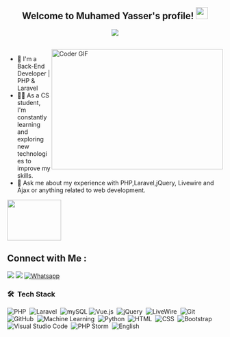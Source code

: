 <!-- <img width="250" align="right" src="https://c.tenor.com/_DOBjnGspYAAAAAM/code-coding.gif"> -->
<h2 align="center">
  Welcome to Muhamed Yasser's profile!
  <img src="https://media.giphy.com/media/hvRJCLFzcasrR4ia7z/giphy.gif" width="28">
</h2>
<p align="center">
  <a href="https://github.com/DenverCoder1/readme-typing-svg"><img src="https://readme-typing-svg.herokuapp.com/?lines=Back-End%20Developer;Always%20learning%20new%20things&font=Fira%20Code&center=true&width=440&height=45&color=f75c7e&vCenter=true&size=22"></a>
</p> 
<br/>
<img align="right" src="https://media.giphy.com/media/SWoSkN6DxTszqIKEqv/giphy.gif" alt="Coder GIF" width="400" height="280">

- 🏢 I'm a Back-End Developer | PHP & Laravel
- 👨‍💻 As a CS student, I'm constantly learning and exploring new technologies to improve my skills.
- 💬 Ask me about my experience with PHP,Laravel,jQuery, Livewire and Ajax or anything related to web development.
<!-- - English -->
<img align="center" src="https://github.com/Govindv7555/Govindv7555/blob/main/49e76e0596857673c5c80c85b84394c1.gif" width= 50% height=95px>

## Connect with Me :

<a href="https://www.linkedin.com/in/mohamed-yasser-121400234/" target="_blank"><img src="https://img.shields.io/badge/-Muhamed%20Yasser-0077B5?style=for-the-badge&logo=Linkedin&logoColor=white"/></a>
<a href="https://www.facebook.com/profile.php?id=100034947980012" target="_blank"><img src="https://img.shields.io/badge/-Muhamed%20Yasser-0077B5?style=for-the-badge&logo=facebook&logoColor=white"/></a>
[![Whatsapp](https://img.shields.io/badge/-Muhamed%20Yasser-075e54?style=for-the-badge&logo=Whatsapp&logoColor=white)](https://api.whatsapp.com/send?phone=01008812846)
### 🛠 &nbsp;Tech Stack
![PHP](https://img.shields.io/badge/-PHP-05122A?style=flat&logo=php)&nbsp;
![Laravel](https://img.shields.io/badge/-Laravel-05122A?style=flat&logo=Laravel&logoColor=563D7C)&nbsp;
![mySQL](https://img.shields.io/badge/-mySQL-05122A?style=flat&logo=mySQL)
![Vue.js](https://img.shields.io/badge/-Vue.js-05122A?style=flat&logo=Vue.js&logoColor=339933)&nbsp;
![jQuery](https://img.shields.io/badge/-jQuery-05122A?style=flat&logo=jQuery&logoColor=339933)&nbsp;
![LiveWire](https://img.shields.io/badge/-LiveWire-05122A?style=flat&logo=LiveWire)&nbsp;
![Git](https://img.shields.io/badge/-Git-05122A?style=flat&logo=git)&nbsp;
![GitHub](https://img.shields.io/badge/-GitHub-05122A?style=flat&logo=github)&nbsp;
![Machine Learning](https://img.shields.io/badge/-Machine%20Learning-05122A?style=flat&logo=Machine%20Learning)&nbsp;
![Python](https://img.shields.io/badge/-Python%20-05122A?style=flat&logo=python)&nbsp;
![HTML](https://img.shields.io/badge/-HTML-05122A?style=flat&logo=HTML5)&nbsp;
![CSS](https://img.shields.io/badge/-CSS-05122A?style=flat&logo=CSS3&logoColor=1572B6)&nbsp;
![Bootstrap](https://img.shields.io/badge/-Bootstrap-05122A?style=flat&logo=bootstrap&logoColor=563D7C)&nbsp;
![Visual Studio Code](https://img.shields.io/badge/-Visual%20Studio%20Code-05122A?style=flat&logo=visual-studio-code&logoColor=007ACC)&nbsp;
![PHP Storm](https://img.shields.io/badge/-PHP%20Storm-05122A?style=flat&logo=php-storm&logoColor=007ACC)&nbsp;
![English](https://img.shields.io/badge/-English%20-05122A?style=flat&logo=English)&nbsp;
